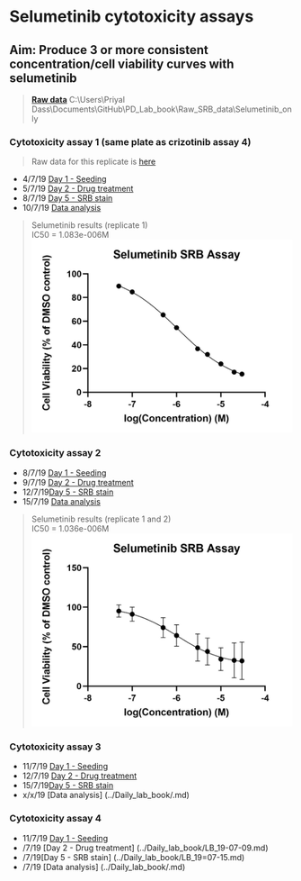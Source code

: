 # Selumetinib cytotoxicity assays
## Aim: Produce 3 or more consistent concentration/cell viability curves with selumetinib

>**[Raw data](../Raw_SRB_data/Selumetinib_only)**
C:\Users\Priyal Dass\Documents\GitHub\PD_Lab_book\Raw_SRB_data\Selumetinib_only

### Cytotoxicity assay 1 (same plate as crizotinib assay 4)
>Raw data for this replicate is [here](../Raw_SRB_data/Crizotinib_only)

* 4/7/19 [Day 1 - Seeding](../Daily_lab_book/LB_19-07-04.md)
* 5/7/19 [Day 2 - Drug treatment](../Daily_lab_book/LB_19-07-05.md)
* 8/7/19 [Day 5 - SRB stain](../Daily_lab_book/LB_19-07-08.md)
* 10/7/19 [Data analysis](../Daily_lab_book/LB_19-07-10.md)

>Selumetinib results (replicate 1)<br>
IC50 = 1.083e-006M
![](../Daily_lab_book/Figure_cache/Selumetinib_replicate_1.jpg)

### Cytotoxicity assay 2

* 8/7/19 [Day 1 - Seeding](../Daily_lab_book/LB_19-07-08.md)
* 9/7/19 [Day 2 - Drug treatment](../Daily_lab_book/LB_19-07-09.md)
* 12/7/19[Day 5 - SRB stain](../Daily_lab_book/LB_19-07-12.md)
* 15/7/19 [Data analysis](../Daily_lab_book/LB_19=07-15.md)

>Selumetinib results (replicate 1 and 2)<br>
IC50 = 1.036e-006M
![](../Daily_lab_book/Figure_cache/Selumetinib_replicate_1-2.jpg)

### Cytotoxicity assay 3

* 11/7/19 [Day 1 - Seeding](../Daily_lab_book/LB_19-07-11.md)
* 12/7/19 [Day 2 - Drug treatment](../Daily_lab_book/LB_19-07-09.md)
* 15/7/19[Day 5 - SRB stain](../Daily_lab_book/LB_19=07-15.md)
* x/x/19 [Data analysis] (../Daily_lab_book/.md)

### Cytotoxicity assay 4

* 11/7/19 [Day 1 - Seeding](../Daily_lab_book/LB_19-07-15.md)
* /7/19 [Day 2 - Drug treatment] (../Daily_lab_book/LB_19-07-09.md)
* /7/19[Day 5 - SRB stain] (../Daily_lab_book/LB_19=07-15.md)
* /7/19 [Data analysis] (../Daily_lab_book/.md)
